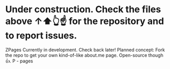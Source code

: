# Under construction. Check the files above ↑⬆️👆☝️ for the repository and to report issues.
ZPages
Currently in development. Check back later!
Planned concept:
Fork the repo to get your own kind-of-like about.me page. Open-source though 👍. P - pages

